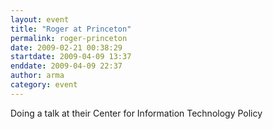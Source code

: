 ```yaml
---
layout: event
title: "Roger at Princeton"
permalink: roger-princeton
date: 2009-02-21 00:38:29
startdate: 2009-04-09 13:37
enddate: 2009-04-09 22:37
author: arma
category: event
---
```


Doing a talk at their Center for Information Technology Policy
